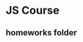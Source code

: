 # **JS Course**
homeworks folder
-----------------------------------------------------------------------
